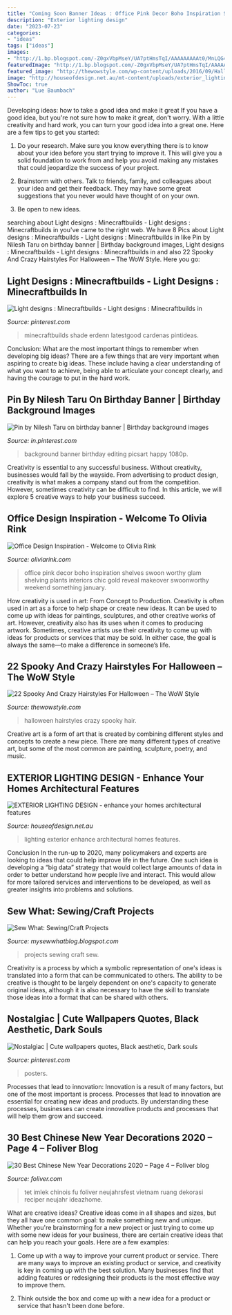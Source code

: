 ```yaml
---
title: "Coming Soon Banner Ideas : Office Pink Decor Boho Inspiration Shelves Swoon Worthy Glam Shelving Plants Interiors Chic Gold Reveal Makeover Swoonworthy Weekend Something January"
description: "Exterior lighting design"
date: "2023-07-23"
categories:
- "ideas"
tags: ["ideas"]
images:
- "http://1.bp.blogspot.com/-Z0gxVbpMseY/UA7ptHmsTqI/AAAAAAAAAt0/MnLQG4pk4jM/s1600/DSCN2448.JPG"
featuredImage: "http://1.bp.blogspot.com/-Z0gxVbpMseY/UA7ptHmsTqI/AAAAAAAAAt0/MnLQG4pk4jM/s1600/DSCN2448.JPG"
featured_image: "http://thewowstyle.com/wp-content/uploads/2016/09/Halloween-hair.jpg"
image: "http://houseofdesign.net.au/mt-content/uploads/exterior_lighting_design_11.jpg"
ShowToc: true
author: "Lue Baumbach"
---
```



Developing ideas: how to take a good idea and make it great
If you have a good idea, but you're not sure how to make it great, don't worry. With a little creativity and hard work, you can turn your good idea into a great one.
Here are a few tips to get you started:

1. Do your research. Make sure you know everything there is to know about your idea before you start trying to improve it. This will give you a solid foundation to work from and help you avoid making any mistakes that could jeopardize the success of your project.

2. Brainstorm with others. Talk to friends, family, and colleagues about your idea and get their feedback. They may have some great suggestions that you never would have thought of on your own.

3. Be open to new ideas.

	

		
searching about Light designs : Minecraftbuilds - Light designs : Minecraftbuilds in you've came to the right web. We have 8 Pics about Light designs : Minecraftbuilds - Light designs : Minecraftbuilds in like Pin by Nilesh Taru on birthday banner | Birthday background images, Light designs : Minecraftbuilds - Light designs : Minecraftbuilds in and also 22 Spooky And Crazy Hairstyles For Halloween – The WoW Style. Here you go:
		
    
## Light Designs : Minecraftbuilds - Light Designs : Minecraftbuilds In

<img loading=lazy src="https://i.pinimg.com/736x/12/85/53/128553a59c134cef011f807d84537e4b.jpg" onerror="this.onerror=null;this.src='https://tse2.mm.bing.net/th?id=OIP.AR-S6k24Nm1blhKjV4jMKAHaEK&amp;pid=15.1';" alt="Light designs : Minecraftbuilds - Light designs : Minecraftbuilds in">

_Source: pinterest.com_

>minecraftbuilds shade erdenn latestgood cardenas pintideas. 

	

Conclusion: What are the most important things to remember when developing big ideas?
There are a few things that are very important when aspiring to create big ideas. These include having a clear understanding of what you want to achieve, being able to articulate your concept clearly, and having the courage to put in the hard work.

    
## Pin By Nilesh Taru On Birthday Banner | Birthday Background Images

<img loading=lazy src="https://i.pinimg.com/736x/d0/02/d2/d002d277dc1dca40c95c17ce9c3b8c33.jpg" onerror="this.onerror=null;this.src='https://tse4.mm.bing.net/th?id=OIP.OunQtDWmPEtWdwFNny-vlAHaNL&amp;pid=15.1';" alt="Pin by Nilesh Taru on birthday banner | Birthday background images">

_Source: in.pinterest.com_

>background banner birthday editing picsart happy 1080p. 

	

Creativity is essential to any successful business. Without creativity, businesses would fall by the wayside. From advertising to product design, creativity is what makes a company stand out from the competition. However, sometimes creativity can be difficult to find. In this article, we will explore 5 creative ways to help your business succeed.

    
## Office Design Inspiration - Welcome To Olivia Rink

<img loading=lazy src="http://oliviarink.com/wp-content/uploads/2016/08/a90021c65b20a7f77c6514a8c0fb932b.jpg" onerror="this.onerror=null;this.src='https://tse1.mm.bing.net/th?id=OIP.V9CBpdXTfFcrlE_6pxcHOAHaLH&amp;pid=15.1';" alt="Office Design Inspiration - Welcome to Olivia Rink">

_Source: oliviarink.com_

>office pink decor boho inspiration shelves swoon worthy glam shelving plants interiors chic gold reveal makeover swoonworthy weekend something january. 

	

How creativity is used in art: From Concept to Production.
Creativity is often used in art as a force to help shape or create new ideas. It can be used to come up with ideas for paintings, sculptures, and other creative works of art. However, creativity also has its uses when it comes to producing artwork. Sometimes, creative artists use their creativity to come up with ideas for products or services that may be sold. In either case, the goal is always the same—to make a difference in someone’s life.

    
## 22 Spooky And Crazy Hairstyles For Halloween – The WoW Style

<img loading=lazy src="http://thewowstyle.com/wp-content/uploads/2016/09/Halloween-hair.jpg" onerror="this.onerror=null;this.src='https://tse1.mm.bing.net/th?id=OIP.H2VtFQovJa7PwpkkbcpJKADIEs&amp;pid=15.1';" alt="22 Spooky And Crazy Hairstyles For Halloween – The WoW Style">

_Source: thewowstyle.com_

>halloween hairstyles crazy spooky hair. 

	

Creative art is a form of art that is created by combining different styles and concepts to create a new piece. There are many different types of creative art, but some of the most common are painting, sculpture, poetry, and music.

    
## EXTERIOR LIGHTING DESIGN - Enhance Your Homes Architectural Features

<img loading=lazy src="http://houseofdesign.net.au/mt-content/uploads/exterior_lighting_design_11.jpg" onerror="this.onerror=null;this.src='https://tse4.mm.bing.net/th?id=OIP.4XktZ9wwlxQPLgkK_-nafwHaJZ&amp;pid=15.1';" alt="EXTERIOR LIGHTING DESIGN - enhance your homes architectural features">

_Source: houseofdesign.net.au_

>lighting exterior enhance architectural homes features. 

	

Conclusion
In the run-up to 2020, many policymakers and experts are looking to ideas that could help improve life in the future. One such idea is developing a “big data” strategy that would collect large amounts of data in order to better understand how people live and interact. This would allow for more tailored services and interventions to be developed, as well as greater insights into problems and solutions.

    
## Sew What: Sewing/Craft Projects

<img loading=lazy src="http://1.bp.blogspot.com/-Z0gxVbpMseY/UA7ptHmsTqI/AAAAAAAAAt0/MnLQG4pk4jM/s1600/DSCN2448.JPG" onerror="this.onerror=null;this.src='https://tse3.mm.bing.net/th?id=OIP.B0qKKtQlvl9r-tDy_ennXgHaJ4&amp;pid=15.1';" alt="Sew What: Sewing/Craft Projects">

_Source: mysewwhatblog.blogspot.com_

>projects sewing craft sew. 

	

Creativity is a process by which a symbolic representation of one's ideas is translated into a form that can be communicated to others. The ability to be creative is thought to be largely dependent on one's capacity to generate original ideas, although it is also necessary to have the skill to translate those ideas into a format that can be shared with others.

    
## Nostalgiac | Cute Wallpapers Quotes, Black Aesthetic, Dark Souls

<img loading=lazy src="https://i.pinimg.com/736x/5a/2a/26/5a2a265b6f65152adfefe9d0bc8a065d.jpg" onerror="this.onerror=null;this.src='https://tse4.mm.bing.net/th?id=OIP.GnR2qziIgZiX5dwtjhn7jQHaMj&amp;pid=15.1';" alt="Nostalgiac | Cute wallpapers quotes, Black aesthetic, Dark souls">

_Source: pinterest.com_

>posters. 

	

Processes that lead to innovation:
Innovation is a result of many factors, but one of the most important is process. Processes that lead to innovation are essential for creating new ideas and products. By understanding these processes, businesses can create innovative products and processes that will help them grow and succeed.

    
## 30 Best Chinese New Year Decorations 2020 – Page 4 – Foliver Blog

<img loading=lazy src="http://www.foliver.com/wp-content/uploads/2020/01/4-Plum-blossom-and-Fu-character.jpg" onerror="this.onerror=null;this.src='https://tse3.mm.bing.net/th?id=OIP.WQhKDkRL3F-rmeKXIivSfgHaJ4&amp;pid=15.1';" alt="30 Best Chinese New Year Decorations 2020 – Page 4 – Foliver blog">

_Source: foliver.com_

>tet imlek chinois fu foliver neujahrsfest vietnam ruang dekorasi reciper neujahr ideazhome. 

	

What are creative ideas?
Creative ideas come in all shapes and sizes, but they all have one common goal: to make something new and unique. Whether you're brainstorming for a new project or just trying to come up with some new ideas for your business, there are certain creative ideas that can help you reach your goals. Here are a few examples: 
1. Come up with a way to improve your current product or service. There are many ways to improve an existing product or service, and creativity is key in coming up with the best solution. Many businesses find that adding features or redesigning their products is the most effective way to improve them. 

2. Think outside the box and come up with a new idea for a product or service that hasn't been done before.

